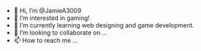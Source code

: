 - 👋 Hi, I’m @JamieA3009
- 👀 I’m interested in gaming!
- 🌱 I’m currently learning web designing and game development.
- 💞️ I’m looking to collaborate on ...
- 📫 How to reach me ...

<!---
JamieA3009/JamieA3009 is a ✨ special ✨ repository because its `README.md` (this file) appears on your GitHub profile.
You can click the Preview link to take a look at your changes.
--->
